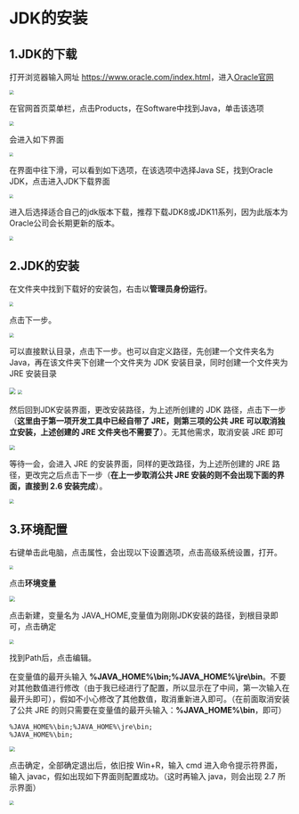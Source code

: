 # JDK的安装

## 1.JDK的下载

打开浏览器输入网址 <https://www.oracle.com/index.html>，进入[Oracle官网](https://www.oracle.com/index.html)

<img src="assets/1694775845231.png" style="zoom:50%">

在官网首页菜单栏，点击Products，在Software中找到Java，单击该选项

<img src="assets/1694775786385.png" style="zoom:50%">

会进入如下界面

<img src="assets/1694775892524.png" style="zoom:45%">



在界面中往下滑，可以看到如下选项，在该选项中选择Java SE，找到Oracle JDK，点击进入JDK下载界面

<img src="assets/1694775997141.png" style="zoom:45%">

进入后选择适合自己的jdk版本下载，推荐下载JDK8或JDK11系列，因为此版本为Oracle公司会长期更新的版本。

<img src="assets/1694776103525.png" style="zoom:45%">

## 2.JDK的安装

在文件夹中找到下载好的安装包，右击以**管理员身份运行**。

<img src="assets/1694776299427.png" style="zoom:45%">

点击下一步。

<img src="assets/1694776324907.png" style="zoom:50%">



可以直接默认目录，点击下一步。也可以自定义路径，先创建一个文件夹名为 Java，再在该文件夹下创建一个文件夹为 JDK 安装目录，同时创建一个文件夹为 JRE 安装目录

<img src="assets/1694776549770.png" style="zoom:70%">

<img src="assets/1694776456189.png" style="zoom:50%">

然后回到JDK安装界面，更改安装路径，为上述所创建的 JDK 路径，点击下一步（**这里由于第一项开发工具中已经自带了 JRE，则第三项的公共 JRE 可以取消独立安装，上述创建的 JRE 文件夹也不需要了**）。无其他需求，取消安装 JRE 即可

<img src="assets/1694776689411.png" style="zoom:60%">

等待一会，会进入 JRE 的安装界面，同样的更改路径，为上述所创建的 JRE 路径，更改完之后点击下一步（**在上一步取消公共 JRE 安装的则不会出现下面的界面，直接到 2.6 安装完成**）。

<img src="assets/1694777015473.png" style="zoom:50%">

## 3.环境配置

右键单击此电脑，点击属性，会出现以下设置选项，点击高级系统设置，打开。

<img src="assets/1694777126958.png" style="zoom:45%">

点击**环境变量**

<img src="assets/1694777179083.png" style="zoom:60%">

点击新建，变量名为 JAVA_HOME,变量值为刚刚JDK安装的路径，到根目录即可，点击确定

<img src="assets/1694777372012.png" style="zoom:50%">

找到Path后，点击编辑。

在变量值的最开头输入 **%JAVA_HOME%\bin;%JAVA_HOME%\jre\bin**。不要对其他数值进行修改（由于我已经进行了配置，所以显示在了中间，第一次输入在最开头即可），假如不小心修改了其他数值，取消重新进入即可。（在前面取消安装了公共 JRE 的则只需要在变量值的最开头输入：**%JAVA_HOME%\bin**，即可）

```
%JAVA_HOME%\bin;%JAVA_HOME%\jre\bin;
%JAVA_HOME%\bin;
```

<img src="assets/1694777558523.png" style="zoom:60%">

点击确定，全部确定退出后，依旧按 Win+R，输入 cmd 进入命令提示符界面，输入 javac，假如出现如下界面则配置成功。（这时再输入 java，则会出现 2.7 所示界面）

<img src="assets/1694777667857.png" style="zoom:50%">

